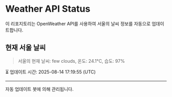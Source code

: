 
# Weather API Status

이 리포지토리는 OpenWeather API를 사용하여 서울의 날씨 정보를 자동으로 업데이트합니다.

## 현재 서울 날씨
> 서울의 현재 날씨: few clouds, 온도: 24.1°C, 습도: 97%

⏳ 업데이트 시간: 2025-08-14 17:19:55 (UTC)

---
자동 업데이트 봇에 의해 관리됩니다.
